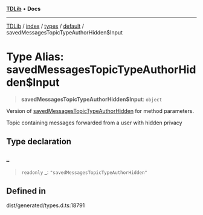 [**TDLib**](../../../../../../README.md) • **Docs**

***

[TDLib](../../../../../../modules.md) / [index](../../../../../README.md) / [types](../../../README.md) / [default](../README.md) / savedMessagesTopicTypeAuthorHidden$Input

# Type Alias: savedMessagesTopicTypeAuthorHidden$Input

> **savedMessagesTopicTypeAuthorHidden$Input**: `object`

Version of [savedMessagesTopicTypeAuthorHidden](savedMessagesTopicTypeAuthorHidden.md) for method parameters.

Topic containing messages forwarded from a user with hidden privacy

## Type declaration

### \_

> `readonly` **\_**: `"savedMessagesTopicTypeAuthorHidden"`

## Defined in

dist/generated/types.d.ts:18791
